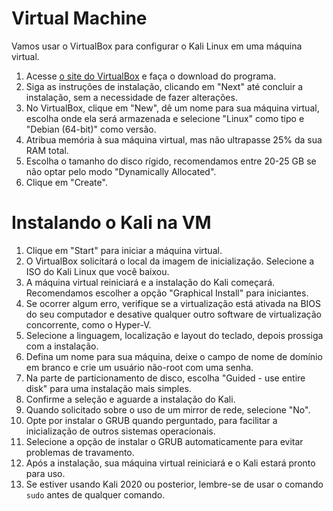 # Virtual Machine

Vamos usar o VirtualBox para configurar o Kali Linux em uma máquina virtual.

1. Acesse [o site do VirtualBox](https://www.virtualbox.org/) e faça o download do programa.
2. Siga as instruções de instalação, clicando em "Next" até concluir a instalação, sem a necessidade de fazer alterações.
3. No VirtualBox, clique em "New", dê um nome para sua máquina virtual, escolha onde ela será armazenada e selecione "Linux" como tipo e "Debian (64-bit)" como versão.
4. Atribua memória à sua máquina virtual, mas não ultrapasse 25% da sua RAM total.
5. Escolha o tamanho do disco rígido, recomendamos entre 20-25 GB se não optar pelo modo "Dynamically Allocated".
6. Clique em "Create".

# Instalando o Kali na VM

1. Clique em "Start" para iniciar a máquina virtual.
2. O VirtualBox solicitará o local da imagem de inicialização. Selecione a ISO do Kali Linux que você baixou.
3. A máquina virtual reiniciará e a instalação do Kali começará. Recomendamos escolher a opção "Graphical Install" para iniciantes.
4. Se ocorrer algum erro, verifique se a virtualização está ativada na BIOS do seu computador e desative qualquer outro software de virtualização concorrente, como o Hyper-V.
5. Selecione a linguagem, localização e layout do teclado, depois prossiga com a instalação.
6. Defina um nome para sua máquina, deixe o campo de nome de domínio em branco e crie um usuário não-root com uma senha.
7. Na parte de particionamento de disco, escolha "Guided - use entire disk" para uma instalação mais simples.
8. Confirme a seleção e aguarde a instalação do Kali.
9. Quando solicitado sobre o uso de um mirror de rede, selecione "No".
10. Opte por instalar o GRUB quando perguntado, para facilitar a inicialização de outros sistemas operacionais.
11. Selecione a opção de instalar o GRUB automaticamente para evitar problemas de travamento.
12. Após a instalação, sua máquina virtual reiniciará e o Kali estará pronto para uso.
13. Se estiver usando Kali 2020 ou posterior, lembre-se de usar o comando `sudo` antes de qualquer comando.

